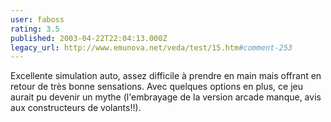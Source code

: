 ```yaml
---
user: faboss
rating: 3.5
published: 2003-04-22T22:04:13.000Z
legacy_url: http://www.emunova.net/veda/test/15.htm#comment-253
---
```

Excellente simulation auto, assez difficile à prendre en main mais offrant en retour de très bonne sensations. Avec quelques options en plus, ce jeu aurait pu devenir un mythe (l'embrayage de la version arcade manque, avis aux constructeurs de volants!!).